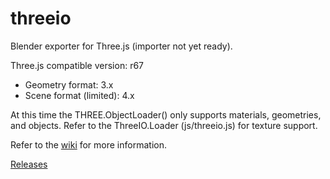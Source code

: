 threeio
=======

Blender exporter for Three.js (importer not yet ready).

Three.js compatible version: r67

* Geometry format: 3.x
* Scene format (limited): 4.x

At this time the THREE.ObjectLoader() only supports materials, geometries, and objects. Refer to the ThreeIO.Loader (js/threeio.js) for texture support.

Refer to the [wiki](https://github.com/repsac/threeio/wiki) for more information.

[Releases](https://github.com/repsac/threeio/releases)
